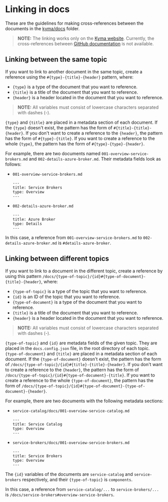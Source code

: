 # Linking in docs

These are the guidelines for making cross-references between the documents in the [kyma/docs](https://github.com/kyma-project/kyma/tree/master/docs) folder.

>**NOTE:** The linking works only on the [Kyma website](https://kyma-project.io/docs). Currently, the cross-references between [GitHub documentation](ttps://github.com/kyma-project/kyma/tree/master/docs) is not available.

## Linking between the same topic

If you want to link to another document in the same topic, create a reference using the `#{type}-{title}-{header}` pattern, where:
- `{type}` is a type of the document that you want to reference.
- `{title}` is a title of the document that you want to reference.
- `{header}` is a header located in the document that you want to reference.

>**NOTE:** All variables must consist of lowercase characters separated with dashes (-).

`{type}` and `{title}` are placed in a metadata section of each document. If the `{type}` doesn't exist, the pattern has the form of `#{title}-{title}-{header}`. If you don't want to create a reference to the `{header}`, the pattern has the form of `#{type}-{title}`. If you want to create a reference to the whole `{type}`, the pattern has the form of `#{type}-{type}-{header}`.

For example, there are two documents named `001-overview-service-brokers.md` and `002-details-azure-broker.md`. Their metadata fields look as follows:
- `001-overview-service-brokers.md`
  ```
  ---
  title: Service Brokers
  type: Overview
  ---
  ```
- `002-details-azure-broker.md`
  ```
  ---
  title: Azure Broker
  type: Details
  ---
  ```

In this case, a reference from `001-overview-service-brokers.md` to `002-details-azure-broker.md` is  `#details-azure-broker`.

## Linking between different topics

If you want to link to a document in the different topic, create a reference by using this pattern `/docs/{type-of-topic}/{id}#{type-of-document}-{title}-{header}`, where:
- `{type-of-topic}` is a type of the topic that you want to reference.
- `{id}` is an ID of the topic that you want to reference.
- `{type-of-document}` is a type of the document that you want to reference.
- `{title}` is a title of the document that you want to reference.
- `{header}` is a header located in the document that you want to reference.

>**NOTE:** All variables must consist of lowercase characters separated with dashes (-).

`{type-of-topic}` and `{id}` are metadata fields of the given topic. They are placed in the `docs.config.json` file, in the root directory of each topic. `{type-of-document}` and `{title}` are placed in a metadata section of each document. If the `{type-of-document}` doesn't exist, the pattern has the form of `/docs/{type-of-topic}/{id}#{title}-{title}-{header}`. If you don't want to create a reference to the `{header}`, the pattern has the form of `/docs/{type-of-topic}/{id}#{type-of-document}-{title}`. If you want to create a reference to the whole `{type-of-document}`, the pattern has the form of `/docs/{type-of-topic}/{id}#{type-of-document}-{type-of-document}-{header}`.

For example, there are two documents with the following metadata sections:
- `service-catalog/docs/001-overview-service-catalog.md`
  ```
  ---
  title: Service Catalog
  type: Overview
  ---
  ```
- `service-brokers/docs/001-overview-service-brokers.md`
  ```
  ---
  title: Service Brokers
  type: Overview
  ---
  ```

The `{id}` variables of the documents are `service-catalog` and `service-brokers` respectively, and their `{type-of-topic}` is `components`.

In this case, a reference from `service-catalog/...` to `service-brokers/...` is `/docs/service-brokers#overview-service-brokers`.
